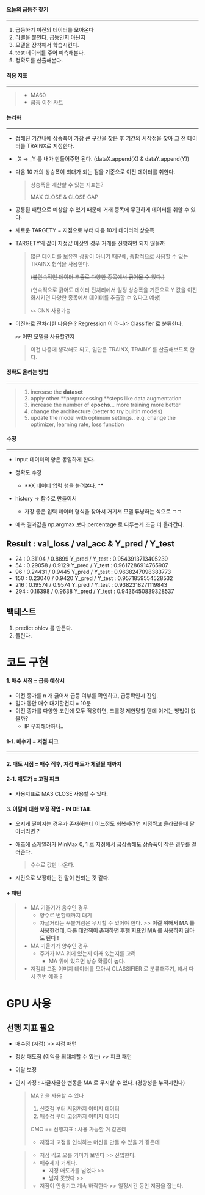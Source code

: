 #### 오늘의 급등주 찾기

---

1. 급등하기 이전의 데이터를 모아온다
2. 라벨을 붙인다. 급등인지 아닌지
3. 모델을 장착해서 학습시킨다.
4. test 데이터를 주어 예측해본다. 
5. 정확도를 산출해본다.



#### 적용 지표

___

> * MA60
> * 급등 이전 차트



#### 논리화

---

* 정해진 기간내에 상승폭이 가장 큰 구간을 찾은 후 기간의 시작점을 찾아 그 전 데이터를 TRAINX로 지정한다.

* _X -> _Y 를 내가 만들어주면 된다. (dataX.append(X) & dataY.append(Y))

* 다음 10 개의 상승폭이 최대가 되는 점을 기준으로 이전 데이터를 취한다.

  > 상승폭을 계산할 수 있는 지표는?
  >
  > MAX CLOSE & CLOSE GAP

* 공통된 패턴으로 예상할 수 있기 때문에 거래 종목에 무관하게 데이터를 취할 수 있다.

* 새로운 TARGETY = 지점으로 부터 다음 10개 데이터의 상승폭

* TARGETY의 값이 지정값 이상인 경우 거래를 진행하면 되지 않을까

  > 많은 데이터를 보유한 상황이 아니기 때문에, 종합적으로 사용할 수 있는 TRAINX 형식을 사용한다.
  >
  > ~~(불연속적인 데이터 추출로 다양한 종목에서 긁어올 수 있다.)~~ 
  >
  > (연속적으로 긁어도 데이터 전처리에서 일정 상승폭을  기준으로 Y 값을 이진화시키면 다양한 종목에서 데이터를 추출할 수 있다고 예상)
  >
  > `>>`  CNN 사용가능

* 이진화로 전처리한 다음은 ? Regression 이 아니라 Classifier 로 분류한다.

  `>>` 어떤 모델을 사용할건지

  > 이건 나중에 생각해도 되고, 일단은 TRAINX, TRAINY 를 산출해보도록 한다.



#### 정확도 올리는 방법

---

> 1. increase the **dataset**
> 3.  apply other **preprocessing **steps like data augmentation
> 4.  increase the number of **epochs**... more training more better
> 5. change the architecture (better to try builtin models)
> 6. update the model with optimum settings.. e.g. change the optimizer, learning rate, loss function



#### 수정

---

* input 데이터의 양은 동일하게 한다.
* 정확도 수정

  * **X 데이터 입력 행을 늘려본다. **
* history -> 함수로 만들어서 
  * 가장 좋은 입력 데이터 형식을 찾아서 거기서 모델 튜닝하는 식으로 ㄱㄱ
* 예측 결과값을 np.argmax 보다 percentage 로 다루는게 조금 더 올라간다.



## Result : val_loss / val_acc & Y_pred / Y_test

* 24 : 0.31104 / 0.8899 Y_pred / Y_test : 0.9543913713405239
* 54 : 0.29058 / 0.9129 Y_pred / Y_test : 0.9617286914765907
* 96 : 0.24431 / 0.9445 Y_pred / Y_test : 0.9638247098383773
* 150 : 0.23040 / 0.9420 Y_pred / Y_test : 0.9571859554528532
* 216 : 0.19574 / 0.9574 Y_pred / Y_test : 0.9382318271119843
* 294 : 0.16398 / 0.9638 Y_pred / Y_test : 0.9436450839328537



## 백테스트

1. predict ohlcv 를 만든다.
2. 돌린다.



# 코드 구현

#### 1. 매수 시점 = 급등 예상시

* 이전 종가를 n 개 긁어서 급등 여부를 확인하고, 급등확인시 진입. 
* 얼마 동안 매수 대기할건지 = 10분
* 이전 종가를 다양한 코인에 모두 적용하면, 크롤링 제한당할 텐데 이거는 방법이 없을까?
  * IP 우회해야하나..



#### 1-1. 매수가 = 저점 피크



-----



#### 2. 매도 시점 = 매수 직후, 지정 매도가 체결될 때까지



#### 2-1. 매도가 = 고점 피크

* 사용지표로 MA3 CLOSE 사용할 수 있다.



#### 3. 이탈에 대한 보정 작업 - IN DETAIL

* 오지게 떨어지는 경우가 존재하는데 어느정도 회복하려면 저점찍고 올라왔을때 팔아버리면 ?

* 애초에 스케일러가 MinMax 0, 1 로 지정해서 급상승해도 상승폭이 작은 경우를 걸러준다. 

  > 수수료 값만 나온다.

* 시간으로 보정하는 건 말이 안되는 것 같다.



#### + 패턴

> * MA 기울기가 음수인 경우
>   * 양수로 변할때까지 대기
>   * 자글거리는 꾸불거림은 무시할 수 있어야 한다. >> **이걸 위해서 MA 를 사용한건데, 다른 대안책이 존재하면 후행 지표인 MA 를 사용하지 않아도 된다 !**
> * MA 기울기가 양수인 경우
>   * 주가가 MA 위에 있는지 아래 있는지를 고려
>     * MA 위에 있으면 상승 확률이 높다.
> * 저점과 고점 이미지 데이터를 모아서 CLASSIFIER 로 분류해주기, 해서 다시 한번 예측 ?



# GPU 사용



## 선행 지표 필요

* 매수점 (저점) >> 저점 패턴

* 정상 매도점 (이익을 최대치할 수 있는) >> 피크 패턴

* 이탈 보정

* 인지 과정 : 자글자글한 변동을 MA 로 무시할 수 있다. (경향성을 누적시킨다)

  > MA ? 을 사용할 수 있나
  >
  > 1. 신호점 부터 저점까지 이미지 데이터
  > 2. 매수점 부터 고점까지 이미지 데이터
  >
  > CMO == 선행지표 : 사용 가능할 거 같은데
  >
  > * 저점과 고점을 인식하는 머신을 만들 수 있을 거 같은데

  > * 저점 찍고  오를 기미가 보인다 >> 진입한다.
  > * 매수세가 거세다.
  >   * 지정 매도가를 넘었다 >> 
  >   * 넘지 못했다 >> 
  > * 저점이 안생기고 계속 하락한다 >> 일정시간 동안 저점을 잡는다.